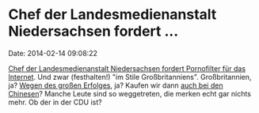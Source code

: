 Chef der Landesmedienanstalt Niedersachsen fordert \...
=======================================================

Date: 2014-02-14 09:08:22

[Chef der Landesmedienanstalt Niedersachsen fordert Pornofilter für das
Internet](http://www.heise.de/-2110803). Und zwar (festhalten!) \"im
Stile Großbritanniens\". Großbritannien, ja? [Wegen des großen
Erfolges](http://blog.fefe.de/?ts=ac6a70d7), ja? Kaufen wir dann [auch
bei den Chinesen](http://blog.fefe.de/?ts=af0cd1df)? Manche Leute sind
so weggetreten, die merken echt gar nichts mehr. Ob der in der CDU ist?
